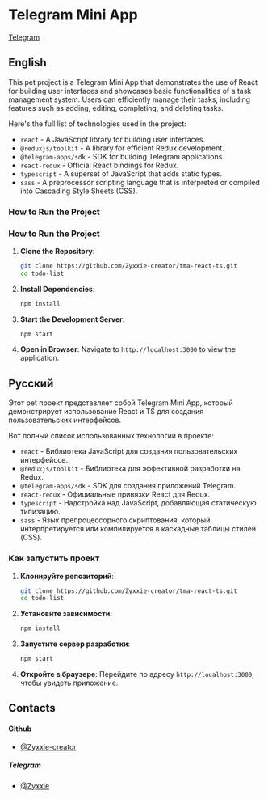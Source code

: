 # Telegram Mini App

[Telegram](https://t.me/@tmaZyxxieBot)

## English

This pet project is a Telegram Mini App that demonstrates the use of React for building user interfaces and showcases basic functionalities of a task management system. Users can efficiently manage their tasks, including features such as adding, editing, completing, and deleting tasks.

Here's the full list of technologies used in the project:

- `react` - A JavaScript library for building user interfaces.
- `@reduxjs/toolkit` - A library for efficient Redux development.
- `@telegram-apps/sdk` - SDK for building Telegram applications.
- `react-redux` - Official React bindings for Redux.
- `typescript` - A superset of JavaScript that adds static types.
- `sass` - A preprocessor scripting language that is interpreted or compiled into Cascading Style Sheets (CSS).

### How to Run the Project

### How to Run the Project

1. **Clone the Repository**:
   ```bash
   git clone https://github.com/Zyxxie-creator/tma-react-ts.git
   cd todo-list
   ```

2. **Install Dependencies**:
   ```bash
   npm install
   ```

3. **Start the Development Server**:
   ```bash
   npm start
   ```

4. **Open in Browser**:
   Navigate to `http://localhost:3000` to view the application.


## Русский

Этот pet проект представляет собой Telegram Mini App, который демонстрирует использование React и TS для создания пользовательских интерфейсов.

Вот полный список использованных технологий в проекте:

- `react` - Библиотека JavaScript для создания пользовательских интерфейсов.
- `@reduxjs/toolkit` - Библиотека для эффективной разработки на Redux.
- `@telegram-apps/sdk` - SDK для создания приложений Telegram.
- `react-redux` - Официальные привязки React для Redux.
- `typescript` - Надстройка над JavaScript, добавляющая статическую типизацию.
- `sass` - Язык препроцессорного скриптования, который интерпретируется или компилируется в каскадные таблицы стилей (CSS).

### Как запустить проект

1. **Клонируйте репозиторий**:
   ```bash
   git clone https://github.com/Zyxxie-creator/tma-react-ts.git
   cd todo-list
   ```

2. **Установите зависимости**:
   ```bash
   npm install
   ```

3. **Запустите сервер разработки**:
   ```bash
   npm start
   ```

4. **Откройте в браузере**:
   Перейдите по адресу `http://localhost:3000`, чтобы увидеть приложение.

## Contacts
#### **Github**
- [@Zyxxie-creator](https://github.com/Zyxxie-creator)
##### **Telegram**
-  [@Zyxxie](https://t.me/Zyxxie)
